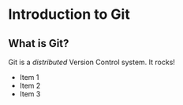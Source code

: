 # Introduction to Git
## What is Git?
Git is a *distributed* Version Control system.
It rocks!
+ Item 1
+ Item 2
+ Item 3